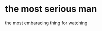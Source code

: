 <!DOCTYPE HTML>
<html>
  <head>
    <title>
     <b> the life of a god</b>
    </title>

  </head>
    <body>  

<h1> the most serious man</h1>
<p> the most embaracing thing for watching<p>
    </body>


</html>